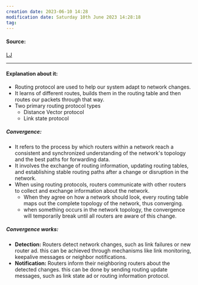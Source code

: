 ```yaml
---
creation date: 2023-06-10 14:28
modification date: Saturday 10th June 2023 14:28:18
tag: 
---
```


#### Source:
[LJ](https://linuxjourney.com/lesson/routing-protocols)

--------------------------------------

#### Explanation about it:

* Routing protocol are used to help  our system adapt to network changes.
* It learns of different routes, builds them in the routing table and then routes our packets through that way.
* Two primary routing protocol types
	* Distance Vector protocol
	* Link state protocol

##### Convergence:

*  It refers to the process by which routers within a network reach a consistent and synchronized understanding of the network's topology and the best paths for forwarding data.
* It involves the exchange of routing information, updating routing tables, and establishing stable routing paths after a change or disruption in the network.
* When using routing protocols, routers communicate with other routers to collect and exchange information about the network.
	* When they agree on how a network should look, every routing table maps out the complete topology of the network, thus converging.
	* when something occurs in the network topology, the convergence will temporarily break until all routers are aware of this change.

##### Convergence works:

* **Detection:** Routers detect network changes, such as link failures or new router ad. this can be achieved through mechanisms like link monitoring, keepalive messages or neighbor notifications.
* **Notification:** Routers inform their neighboring routers about the detected changes. this can be done by sending routing update messages, such as link state ad or routing information protocol.